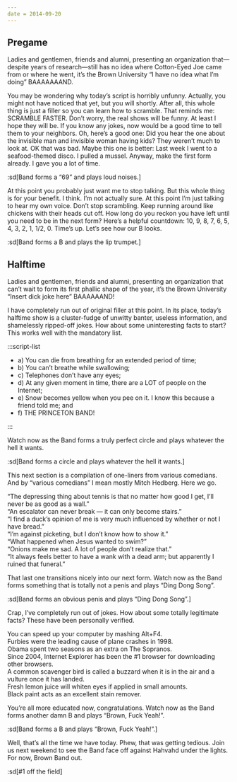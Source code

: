 ```yaml
---
date = 2014-09-20
---
```


## Pregame

Ladies and gentlemen, friends and alumni, presenting an organization that—despite years of research—still has no idea where Cotton-Eyed Joe came from or where he went, it’s the Brown University “I have no idea what I’m doing” BAAAAAAAND.

You may be wondering why today’s script is horribly unfunny. Actually, you might not have noticed that yet, but you will shortly. After all, this whole thing is just a filler so you can learn how to scramble. That reminds me: SCRAMBLE FASTER. Don’t worry, the real shows will be funny. At least I hope they will be. If you know any jokes, now would be a good time to tell them to your neighbors. Oh, here’s a good one: Did you hear the one about the invisible man and invisible woman having kids? They weren’t much to look at. OK that was bad. Maybe this one is better: Last week I went to a seafood-themed disco. I pulled a mussel. Anyway, make the first form already. I gave you a lot of time.

:sd[Band forms a “69” and plays loud noises.]

At this point you probably just want me to stop talking. But this whole thing is for your benefit. I think. I’m not actually sure. At this point I’m just talking to hear my own voice. Don’t stop scrambling. Keep running around like chickens with their heads cut off. How long do you reckon you have left until you need to be in the next form? Here’s a helpful countdown: 10, 9, 8, 7, 6, 5, 4, 3, 2, 1, 1/2, 0. Time’s up. Let’s see how our B looks.

:sd[Band forms a B and plays the lip trumpet.]

## Halftime

Ladies and gentlemen, friends and alumni, presenting an organization that can’t wait to form its first phallic shape of the year, it’s the Brown University “Insert dick joke here” BAAAAAAND!

I have completely run out of original filler at this point. In its place, today’s halftime show is a cluster-fudge of unwitty banter, useless information, and shamelessly ripped-off jokes. How about some uninteresting facts to start? This works well with the mandatory list.

:::script-list

- a) You can die from breathing for an extended period of time;
- b) You can’t breathe while swallowing;
- c) Telephones don’t have any eyes;
- d) At any given moment in time, there are a LOT of people on the Internet;
- e) Snow becomes yellow when you pee on it. I know this because a friend told me; and
- f) THE PRINCETON BAND!

:::

Watch now as the Band forms a truly perfect circle and plays whatever the hell it wants.

:sd[Band forms a circle and plays whatever the hell it wants.]

This next section is a compilation of one-liners from various comedians. And by “various comedians” I mean mostly Mitch Hedberg. Here we go.

“The depressing thing about tennis is that no matter how good I get, I’ll never be as good as a wall.”\
“An escalator can never break — it can only become stairs.”\
“I find a duck’s opinion of me is very much influenced by whether or not I have bread.”\
“I’m against picketing, but I don’t know how to show it.”\
“What happened when Jesus wanted to swim?”\
“Onions make me sad. A lot of people don’t realize that.”\
“It always feels better to have a wank with a dead arm; but apparently I ruined that funeral.”

That last one transitions nicely into our next form. Watch now as the Band forms something that is totally not a penis and plays “Ding Dong Song”.

:sd[Band forms an obvious penis and plays “Ding Dong Song”.]

Crap, I’ve completely run out of jokes. How about some totally legitimate facts? These have been personally verified.

You can speed up your computer by mashing Alt+F4.\
Furbies were the leading cause of plane crashes in 1998.\
Obama spent two seasons as an extra on The Sopranos.\
Since 2004, Internet Explorer has been the #1 browser for downloading other browsers.\
A common scavenger bird is called a buzzard when it is in the air and a vulture once it has landed.\
Fresh lemon juice will whiten eyes if applied in small amounts.\
Black paint acts as an excellent stain remover.

You’re all more educated now, congratulations. Watch now as the Band forms another damn B and plays “Brown, Fuck Yeah!”.

:sd[Band forms a B and plays “Brown, Fuck Yeah!”.]

Well, that’s all the time we have today. Phew, that was getting tedious. Join us next weekend to see the Band face off against Hahvahd under the lights. For now, Brown Band out.

:sd[#1 off the field]
